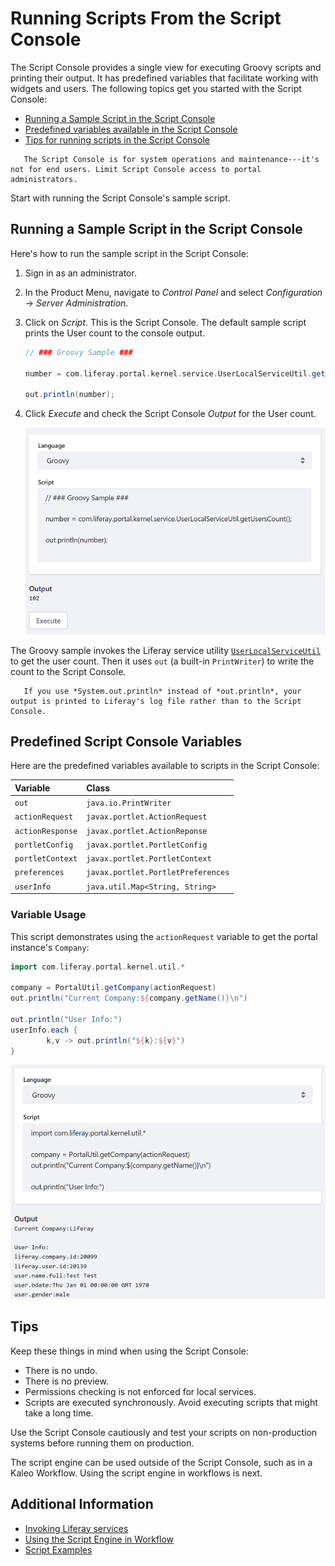 # Running Scripts From the Script Console

The Script Console provides a single view for executing Groovy scripts and printing their output. It has predefined variables that facilitate working with widgets and users. The following topics get you started with the Script Console:

-   [Running a Sample Script in the Script Console](#running-a-sample-script-in-the-script-console)
-   [Predefined variables available in the Script Console](#predefined-variables)
-   [Tips for running scripts in the Script Console](#tips)

```important::
   The Script Console is for system operations and maintenance---it's not for end users. Limit Script Console access to portal administrators.
```

Start with running the Script Console's sample script.

## Running a Sample Script in the Script Console

Here's how to run the sample script in the Script Console:

1. Sign in as an administrator.
1. In the Product Menu, navigate to _Control Panel_ and select _Configuration_ &rarr; _Server Administration_.
1. Click on _Script_. This is the Script Console. The default sample script prints the User count to the console output.

    ```groovy
    // ### Groovy Sample ###

    number = com.liferay.portal.kernel.service.UserLocalServiceUtil.getUsersCount();

    out.println(number);
    ```

1. Click _Execute_ and check the Script Console _Output_ for the User count.

    ![The Script Console's sample Groovy script prints the User count to Script Console output.](./running-scripts-from-the-script-console/images/01.png)

The Groovy sample invokes the Liferay service utility [`UserLocalServiceUtil`](https://docs.liferay.com/dxp/portal/7.3-latest/javadocs/portal-kernel/com/liferay/portal/kernel/service/UserLocalServiceUtil.html) to get the user count. Then it uses `out` (a built-in `PrintWriter`) to write the count to the Script Console.

```note::
   If you use *System.out.println* instead of *out.println*, your output is printed to Liferay's log file rather than to the Script Console.
```

## Predefined Script Console Variables

Here are the predefined variables available to scripts in the Script Console:

| Variable         | Class                              |
| :--------------- | :--------------------------------- |
| `out`            | `java.io.PrintWriter`              |
| `actionRequest`  | `javax.portlet.ActionRequest`      |
| `actionResponse` | `javax.portlet.ActionReponse`      |
| `portletConfig`  | `javax.portlet.PortletConfig`      |
| `portletContext` | `javax.portlet.PortletContext`     |
| `preferences`    | `javax.portlet.PortletPreferences` |
| `userInfo`       | `java.util.Map<String, String>`    |

### Variable Usage

This script demonstrates using the `actionRequest` variable to get the portal instance's `Company`:

```groovy
import com.liferay.portal.kernel.util.*

company = PortalUtil.getCompany(actionRequest)
out.println("Current Company:${company.getName()}\n")

out.println("User Info:")
userInfo.each {
        k,v -> out.println("${k}:${v}")
}
```

![Here's an example of invoking a Groovy script that uses the predefined out, actionRequest, and userInfo variables to print information about the Company and User.](./running-scripts-from-the-script-console/images/02.png)

## Tips

Keep these things in mind when using the Script Console:

-   There is no undo.
-   There is no preview.
-   Permissions checking is not enforced for local services.
-   Scripts are executed synchronously. Avoid executing scripts that might take a long time.

Use the Script Console cautiously and test your scripts on non-production systems before running them on production.

The script engine can be used outside of the Script Console, such as in a Kaleo Workflow. Using the script engine in workflows is next.

## Additional Information

-   [Invoking Liferay services](./invoking-liferay-services-from-scripts.md)
-   [Using the Script Engine in Workflow](../../process-automation/workflow/developer-guide/using-the-script-engine-in-workflow.md)
-   [Script Examples](./script-examples.md)
